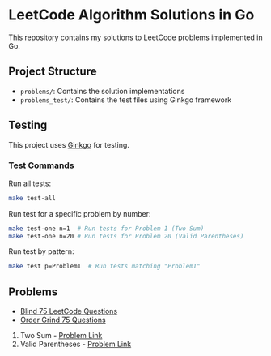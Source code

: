 # LeetCode Algorithm Solutions in Go

This repository contains my solutions to LeetCode problems implemented in Go.

## Project Structure

- `problems/`: Contains the solution implementations
- `problems_test/`: Contains the test files using Ginkgo framework

## Testing

This project uses [Ginkgo](https://onsi.github.io/ginkgo/) for testing.

### Test Commands

Run all tests:
```bash
make test-all
```

Run test for a specific problem by number:
```bash
make test-one n=1  # Run tests for Problem 1 (Two Sum)
make test-one n=20 # Run tests for Problem 20 (Valid Parentheses)
```

Run test by pattern:
```bash
make test p=Problem1  # Run tests matching "Problem1"
```

## Problems

- [Blind 75 LeetCode Questions](https://leetcode.com/discuss/general-discussion/460599/blind-75-leetcode-questions)
- [Order Grind 75 Questions](https://www.techinterviewhandbook.org/grind75/)

1. Two Sum - [Problem Link](https://leetcode.com/problems/two-sum/)
2. Valid Parentheses - [Problem Link](https://leetcode.com/problems/valid-parentheses/)
